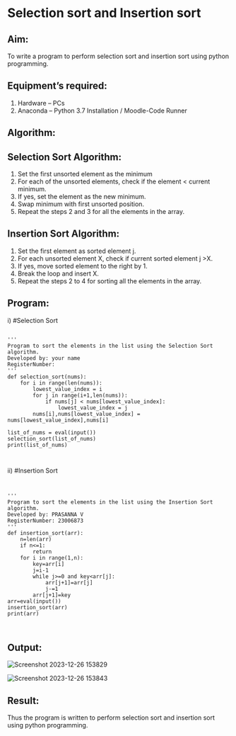# Selection sort and Insertion sort
## Aim:
To write a program to perform selection sort and insertion sort using python programming.
## Equipment’s required:
1.	Hardware – PCs
2.	Anaconda – Python 3.7 Installation / Moodle-Code Runner
## Algorithm:
## Selection Sort Algorithm:
1.	Set the first unsorted element as the minimum
2.	For each of the unsorted elements, check if the element < current minimum.
3.	If yes, set the element as the new minimum.
4.	Swap minimum with first unsorted position.
5.	Repeat the steps 2 and 3 for all the elements in the array.
## Insertion Sort Algorithm:
1.	Set the first element as sorted element j.
2.	For each unsorted element X, check if current sorted element j >X.
3.	If yes, move sorted element to the right by 1.
4.	Break the loop and insert X.
5.	Repeat the steps 2 to 4 for sorting all the elements in the array.
## Program:
i)	#Selection Sort
```

''' 
Program to sort the elements in the list using the Selection Sort algorithm.
Developed by: your name
RegisterNumber: 
'''
def selection_sort(nums):
    for i in range(len(nums)):
        lowest_value_index = i
        for j in range(i+1,len(nums)):
            if nums[j] < nums[lowest_value_index]:
                lowest_value_index = j 
        nums[i],nums[lowest_value_index] = nums[lowest_value_index],nums[i]
    
list_of_nums = eval(input())
selection_sort(list_of_nums)
print(list_of_nums)



```
ii)	#Insertion Sort
```


''' 
Program to sort the elements in the list using the Insertion Sort algorithm.
Developed by: PRASANNA V
RegisterNumber: 23006873
'''
def insertion_sort(arr):
    n=len(arr)
    if n<=1:
        return
    for i in range(1,n):
        key=arr[i]
        j=i-1
        while j>=0 and key<arr[j]:
            arr[j+1]=arr[j]
            j-=1
        arr[j+1]=key
arr=eval(input())
insertion_sort(arr)
print(arr)



```

## Output:
![Screenshot 2023-12-26 153829](https://github.com/prasannavenkat01/Sorting-Algorithm/assets/150702500/fb4701da-654a-451a-901a-4d5ab6f964dd)

![Screenshot 2023-12-26 153843](https://github.com/prasannavenkat01/Sorting-Algorithm/assets/150702500/1a476131-5847-43a7-abeb-3f6af8cf1a1b)


## Result:
Thus the program is written to perform selection sort and insertion sort using python programming.
